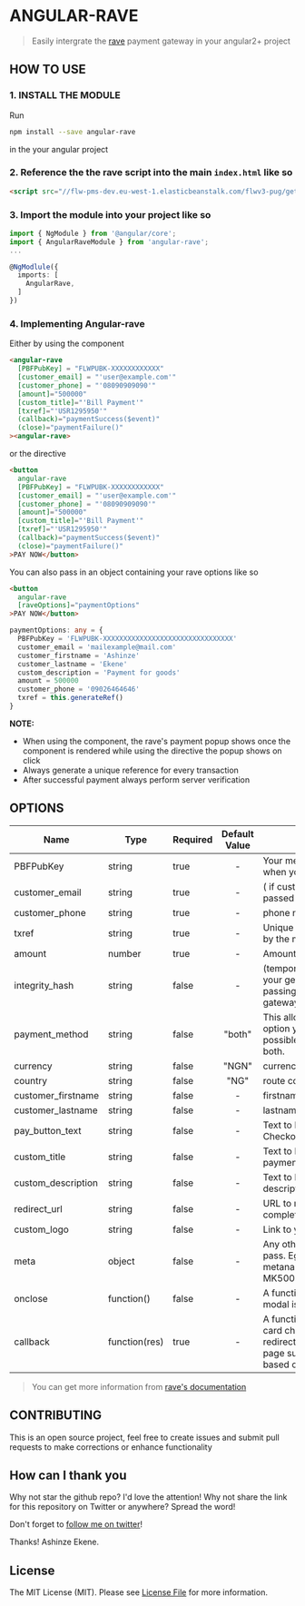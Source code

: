 # ANGULAR-RAVE

> Easily intergrate the [rave](https://ravepay.co/) payment gateway in your angular2+ project

## HOW TO USE

### 1. INSTALL THE MODULE

  Run
  ```bash
  npm install --save angular-rave
  ```
  in the your angular project

### 2. Reference the the rave script into the main `index.html` like so

  ```html
  <script src="//flw-pms-dev.eu-west-1.elasticbeanstalk.com/flwv3-pug/getpaidx/api/flwpbf-inline.js"></script>
  ```

### 3. Import the module into your project like so

  ```ts
  import { NgModule } from '@angular/core';
  import { AngularRaveModule } from 'angular-rave';
  ...

  @NgModlule({
    imports: [
      AngularRave,
    ]
  })
  ```

### 4. Implementing Angular-rave

 Either by using the component
  ```html
  <angular-rave
    [PBFPubKey] = "FLWPUBK-XXXXXXXXXXXX"
    [customer_email] = "'user@example.com'"
    [customer_phone] = "'08090909090'"
    [amount]="500000"
    [custom_title]="'Bill Payment'"
    [txref]="'USR1295950'"
    (callback)="paymentSuccess($event)"
    (close)="paymentFailure()"
  ><angular-rave>
  ```
  or the directive

```html
<button
  angular-rave
  [PBFPubKey] = "FLWPUBK-XXXXXXXXXXXX"
  [customer_email] = "'user@example.com'"
  [customer_phone] = "'08090909090'"
  [amount]="500000"
  [custom_title]="'Bill Payment'"
  [txref]="'USR1295950'"
  (callback)="paymentSuccess($event)"
  (close)="paymentFailure()"
>PAY NOW</button>
```

You can also pass in an object containing your rave options like so

```html
<button
  angular-rave
  [raveOptions]="paymentOptions"
>PAY NOW</button>
```

```ts
paymentOptions: any = {
  PBFPubKey = 'FLWPUBK-XXXXXXXXXXXXXXXXXXXXXXXXXXXXXXXX'
  customer_email = 'mailexample@mail.com'
  customer_firstname = 'Ashinze'
  customer_lastname = 'Ekene'
  custom_description = 'Payment for goods'
  amount = 500000
  customer_phone = '09026464646'
  txref = this.generateRef()
}

```

**NOTE:**

- When using the component, the rave's payment popup shows once the component is rendered while using the directive the popup shows on click
- Always generate a unique reference for every transaction
- After successful payment always perform server verification

## OPTIONS

| Name                  | Type        | Required         | Default Value | Description                                      |
|-----------------------|------------ |------------------|:-------------:|--------------------------------------------------|
PBFPubKey               | string      |  true            | -             | Your merchant public key provided when you create a button.
customer_email          | string      |  true            | -             | ( if customer phone number is not passed ) Email of the customer.
customer_phone          | string      |  true            | -             | phone number of the customer.
txref                   | string      |  true            | -             | Unique transaction reference provided by the merchant.
amount                  | number      |  true            | -             | Amount to charge.
integrity_hash          | string      |  false           | -             | (temporarily) This is a sha256 hash of your getpaidSetup values, it is used for passing secured values to the payment gateway.
payment_method          | string      |  false           | "both"        | This allows you select the payment option you want for your users, possible values are card, account or both.
currency                | string      |  false           | "NGN"         | currency to charge the card in.
country                 | string      |  false           | "NG"          | route country.
customer_firstname      | string      |  false           | -             | firstname of the customer.
customer_lastname       | string      |  false           | -             | lastname of the customer.
pay_button_text         | string      |  false           | -             | Text to be displayed on the Rave Checkout Button.
custom_title            | string      |  false           | -             | Text to be displayed as the title of the payment modal.
custom_description      | string      |  false           | -             | Text to be displayed as a short modal description.
redirect_url            | string      |  false           | -             | URL to redirect to when transaction is completed.
custom_logo             | string      |  false           | -             | Link to your custom image.
meta                    | object      |  false           | -             | Any other custom data you wish to pass. Eg- [{   metaname:‘flightid’,metavalue:‘93849-MK5000’}]
onclose                 | function()  |  false           | -             | A function to be called when the pay modal is closed.
callback                | function(res) |  true          | -             | A function to be called on successful card charge. User’s can always be redirected to a successful or failed page supplied by the merchant here based on response.

> You can get more information from [rave's documentation](https://flutterwavedevelopers.readme.io/)

## CONTRIBUTING

  This is an open source project, feel free to create issues and submit pull requests to make corrections or enhance functionality

## How can I thank you

Why not star the github repo? I'd love the attention! Why not share the link for this repository on Twitter or anywhere? Spread the word!

Don't forget to [follow me on twitter](https://twitter.com/ashinzekene)!

Thanks!
Ashinze Ekene.

## License

The MIT License (MIT). Please see [License File](LICENSE.md) for more information.